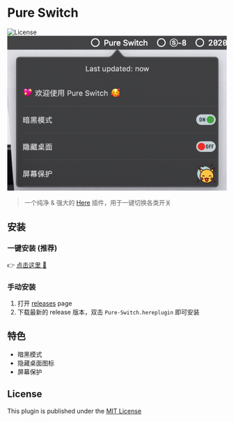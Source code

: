# Pure Switch

![License](https://img.shields.io/badge/license-MIT-blue.svg)
![Pure-Switch](./media/pure-switch-zh.png)

> 一个纯净 & 强大的 [Here](https://here.app) 插件，用于一键切换各类开关

## 安装

### 一键安装  (推荐)

👉 <a href="https://jump.here.app/?installPlugin?title=Pure-Switch&url=https://github.com/FriendsOfHere/one-switch/releases/latest/download/Pure-Switch.hereplugin">点击这里 🔌</a>

### 手动安装
1. 打开 [releases](https://github.com/FriendsOfHere/pure-switch/releases/latest/) page
2. 下载最新的 release 版本，双击 `Pure-Switch.hereplugin` 即可安装

## 特色
- 暗黑模式
- 隐藏桌面图标
- 屏幕保护

## License
This plugin is published under the [MIT License](./LICENSE.md)
